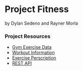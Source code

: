 # Project Fitness
 by Dylan Sedeno and Rayner Morla

 ### Project Resources
 
 - [Gym Exercise Data](https://www.kaggle.com/datasets/niharika41298/gym-exercise-data?resource=download)
 - [Workout Information](https://www.kaggle.com/datasets/rahul2699/workout-information])
 - [Exercise Perscription](https://exrx.net/Lists/Directory)
 - [REST API](https://wger.de/en/software/api)
